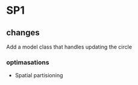 # SP1

## changes
Add a model class that handles updating the circle
### optimasations
 - Spatial partisioning
